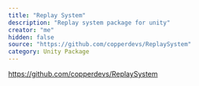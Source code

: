 ```yaml
---
title: "Replay System"
description: "Replay system package for unity"
creator: "me"
hidden: false
source: "https://github.com/copperdevs/ReplaySystem"
category: Unity Package
---
```


https://github.com/copperdevs/ReplaySystem
